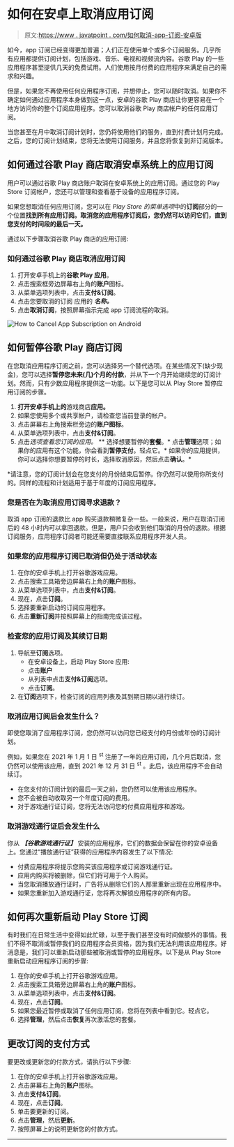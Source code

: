# 如何在安卓上取消应用订阅

> 原文:[https://www . javatpoint . com/如何取消-app-订阅-安卓版](https://www.javatpoint.com/how-to-cancel-app-subscription-on-android)

如今，app 订阅已经变得更加普遍；人们正在使用单个或多个订阅服务。几乎所有应用都提供订阅计划，包括游戏、音乐、电视和视频流内容。谷歌 Play 的一些应用程序甚至提供几天的免费试用。人们使用按月付费的应用程序来满足自己的需求和兴趣。

但是，如果您不再使用任何应用程序订阅，并想停止，您可以随时取消。如果你不确定如何通过应用程序本身做到这一点，安卓的谷歌 Play 商店让你更容易在一个地方访问你的整个订阅应用程序。您可以取消谷歌 Play 商店帐户的任何应用订阅。

当您甚至在月中取消订阅计划时，您仍将使用他们的服务，直到付费计划月完成。之后，您的订阅计划结束，您将无法使用订阅服务，并且您将恢复到非订阅版本。

## 如何通过谷歌 Play 商店取消安卓系统上的应用订阅

用户可以通过谷歌 Play 商店账户取消在安卓系统上的应用订阅。通过您的 Play Store 订阅帐户，您还可以管理和查看基于设备的应用程序订阅。

如果您想取消任何应用订阅，您可以在 *Play Store 的菜单选项*中的**订阅**部分的一个位置**找到所有应用订阅。取消您的应用程序订阅后，您仍然可以访问它们，直到您支付的时间段的最后一天。**

通过以下步骤取消谷歌 Play 商店的应用订阅:

### 如何通过谷歌 Play 商店取消应用订阅

1.  打开安卓手机上的**谷歌 Play 应用**。
2.  点击搜索框旁边屏幕右上角的**账户**图标。
3.  从菜单选项列表中，点击**支付&订阅**。
4.  点击您要取消的订阅 应用的 ***名称。***
5.  点击**取消订阅**，按照屏幕指示完成 app 订阅流程的取消。

![How to Cancel App Subscription on Android](../Images/dd877298ab01f28f6ab636abd50d4c26.png)

## 如何暂停谷歌 Play 商店订阅

在您取消应用程序订阅之前，您可以选择另一个替代选项。在某些情况下(缺少现金)，您可以选择**暂停您未来(几)个月的付款**，并从下一个月开始继续您的订阅计划。然而，只有少数应用程序提供这一功能。以下是您可以从 Play Store 暂停应用订阅的步骤。

1.  **打开安卓手机上的**游戏商店**应用。**
2.  如果您使用多个或共享帐户，请检查您当前登录的帐户。
3.  点击屏幕右上角搜索栏旁边的**账户图标**。
4.  从菜单选项列表中，点击**支付&订阅**。
5.  点击*选项查看您订阅的应用。*
**   选择想要暂停的**套餐**。*   点击**管理**选项；如果你的应用有这个功能，你会看到**暂停支付**。轻点它。*   如果你的应用提供，你可以选择你想要暂停的时长，选择取消原因，然后点击**确认**。*

 *请注意，您的订阅计划会在您支付的月份结束后暂停。你仍然可以使用你所支付的。同样的流程和计划适用于基于年度的订阅应用程序。

### 您是否在为取消应用订阅寻求退款？

取消 app 订阅的退款比 app 购买退款稍微复杂一些。一般来说，用户在取消订阅后的 48 小时内可以拿回退款。但是，用户只会收到他们取消的月份的退款。根据订阅服务，应用程序订阅者可能还需要直接联系应用程序开发人员。

### 如果您的应用程序订阅已取消但仍处于活动状态

1.  在你的安卓手机上打开谷歌游戏应用。
2.  点击搜索工具箱旁边屏幕右上角的**账户**图标。
3.  从菜单选项列表中，点击**支付&订阅**。
4.  现在，点击**订阅**。
5.  选择要重新启动的订阅应用程序。
6.  点击**重新订阅**并按照屏幕上的指南完成该过程。

### 检查您的应用订阅及其续订日期

1.  导航至**订阅**选项。
    *   在安卓设备上，启动 Play Store 应用:
    *   点击**账户**
    *   从列表中点击**支付&订阅**选项。
    *   点击**订阅**。
2.  在**订阅**选项下，检查订阅的应用列表及其到期日期以进行续订。

### 取消应用订阅后会发生什么？

即使您取消了应用程序订阅，您仍然可以访问您已经支付的月份或年份的订阅计划。

例如，如果您在 2021 年 1 月 1 日 <sup>st</sup> 注册了一年的应用订阅，几个月后取消，您仍然可以使用该应用，直到 2021 年 12 月 31 日 <sup>st</sup> 。此后，该应用程序不会自动续订。

*   在您支付的订阅计划的最后一天之前，您仍然可以使用该应用程序。
*   您不会被自动收取另一个年度订阅的费用。
*   对于游戏通行证订阅，您将无法访问您的付费应用程序和游戏。

### 取消游戏通行证后会发生什么

你从 ***【谷歌游戏通行证】*** 安装的应用程序，它们的数据会保留在你的安卓设备上。您通过“播放通行证”获得的应用程序内容发生了以下情况:

*   付费应用程序将提示您购买该应用程序或订阅游戏通行证。
*   应用内购买将被删除，但它们将可用于个人购买。
*   当您取消播放通行证时，广告将从删除它们的人那里重新出现在应用程序中。
*   如果您重新加入游戏通行证，您将再次解锁应用程序的所有内容。

## 如何再次重新启动 Play Store 订阅

有时我们在日常生活中变得如此忙碌，以至于我们甚至没有时间做额外的事情。我们不得不取消或暂停我们的应用程序会员资格，因为我们无法利用该应用程序。好消息是，我们可以重新启动那些被取消或暂停的应用程序。以下是从 Play Store 重新启动应用程序订阅的步骤:

1.  在你的安卓手机上打开谷歌游戏应用。
2.  点击搜索工具箱旁边屏幕右上角的**账户**图标。
3.  从菜单选项列表中，点击**支付&订阅**。
4.  现在，点击**订阅**。
5.  如果您最近暂停或取消了任何应用订阅，您将在列表中看到它。轻点它。
6.  选择**管理**，然后点击**恢复**再次激活您的套餐。

## 更改订阅的支付方式

要更改或更新您的付款方式，请执行以下步骤:

1.  在你的安卓手机上打开谷歌游戏应用。
2.  点击屏幕右上角的**账户**图标。
3.  点击**支付&订阅**。
4.  现在，点击**订阅**。
5.  单击要更新的订阅。
6.  点击**管理**，然后**更新**。
7.  按照屏幕上的说明更新您的付款方式。

* * **